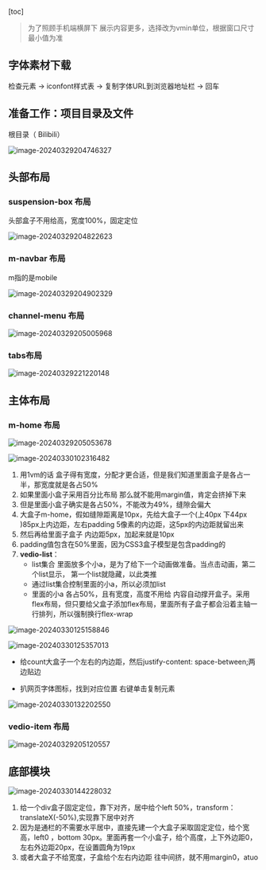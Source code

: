 [toc]



> 为了照顾手机端横屏下 展示内容更多，选择改为vmin单位，根据窗口尺寸最小值为准



## 字体素材下载

检查元素 → iconfont样式表 → 复制字体URL到浏览器地址栏 → 回车





## 准备工作：项目目录及文件

根目录（ Bilibili）

![image-20240329204746327](http://images.newstar.net.cn/sally-imgsimage-20240329204746327.png) 



## 头部布局

 ### suspension-box 布局

头部盒子不用给高，宽度100%，固定定位



![image-20240329204822623](http://images.newstar.net.cn/sally-imgsimage-20240329204822623.png) 



### m-navbar 布局

m指的是mobile

![image-20240329204902329](http://images.newstar.net.cn/sally-imgsimage-20240329204902329.png) 



### channel-menu 布局

![image-20240329205005968](http://images.newstar.net.cn/sally-imgsimage-20240329205005968.png) 







### tabs布局

![image-20240329221220148](http://images.newstar.net.cn/sally-imgsimage-20240329221220148.png) 



## 主体布局

### m-home 布局

![image-20240329205053678](http://images.newstar.net.cn/sally-imgsimage-20240329205053678.png) 



![image-20240330102316482](http://images.newstar.net.cn/sally-imgsimage-20240330102316482.png) 

1. 用1vm的话 盒子得有宽度，分配才更合适，但是我们知道里面盒子是各占一半，那宽度就是各占50%
2. 如果里面小盒子采用百分比布局 那么就不能用margin值，肯定会挤掉下来
3. 但是里面小盒子确实是各占50%，不能改为49%，缝隙会偏大
4. 大盒子m-home，假如缝隙距离是10px，先给大盒子一个(上40px 下44px )85px上内边距，左右padding 5像素的内边距，这5px的内边距就留出来
5. 然后再给里面子盒子 内边距5px，加起来就是10px
6. padding值包含在50%里面，因为CSS3盒子模型是包含padding的
7. **vedio-list**：
   * list集合 里面放多个小a，是为了给下一个动画做准备。当点击动画，第二个list显示， 第一个list就隐藏，以此类推
   * 通过list集合控制里面的小a，所以必须加list
   * 里面的小a 各占50%，且有宽度，高度不用给 内容自动撑开盒子。采用flex布局，但只要给父盒子添加flex布局，里面所有子盒子都会沿着主轴一行排列，所以强制换行flex-wrap



![image-20240330125158846](http://images.newstar.net.cn/sally-imgsimage-20240330125158846.png)

![image-20240330125357013](http://images.newstar.net.cn/sally-imgsimage-20240330125357013.png) 

* 给count大盒子一个左右的内边距，然后justify-content: space-between;两边贴边





* 扒网页字体图标，找到对应位置 右键单击复制元素

![image-20240330132202550](http://images.newstar.net.cn/sally-imgsimage-20240330132202550.png)



 

### vedio-item 布局

![image-20240329205120557](http://images.newstar.net.cn/sally-imgsimage-20240329205120557.png) 





## 底部模块

![image-20240330144228032](http://images.newstar.net.cn/sally-imgsimage-20240330144228032.png) 



1. 给一个div盒子固定定位，靠下对齐，居中给个left 50%，transform：translateX(-50%),实现靠下居中对齐
2. 因为是通栏的不需要水平居中，直接先建一个大盒子采取固定定位，给个宽高，left0 ，bottom 30px。里面再套一个小盒子，给个高度，上下外边距0，左右外边距20px，在设置圆角为19px
3. 或者大盒子不给宽度，子盒给个左右内边距 往中间挤，就不用margin0，atuo